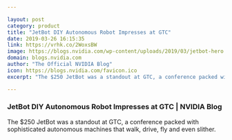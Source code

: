 ```yaml
---

layout: post
category: product
title: "JetBot DIY Autonomous Robot Impresses at GTC"
date: 2019-03-26 16:15:35
link: https://vrhk.co/2WoxsBW
image: https://blogs.nvidia.com/wp-content/uploads/2019/03/jetbot-hero.png
domain: blogs.nvidia.com
author: "The Official NVIDIA Blog"
icon: https://blogs.nvidia.com/favicon.ico
excerpt: "The $250 JetBot was a standout at GTC, a conference packed with sophisticated autonomous machines that walk, drive, fly and even slither."

---
```


### JetBot DIY Autonomous Robot Impresses at GTC | NVIDIA Blog

The $250 JetBot was a standout at GTC, a conference packed with sophisticated autonomous machines that walk, drive, fly and even slither.
